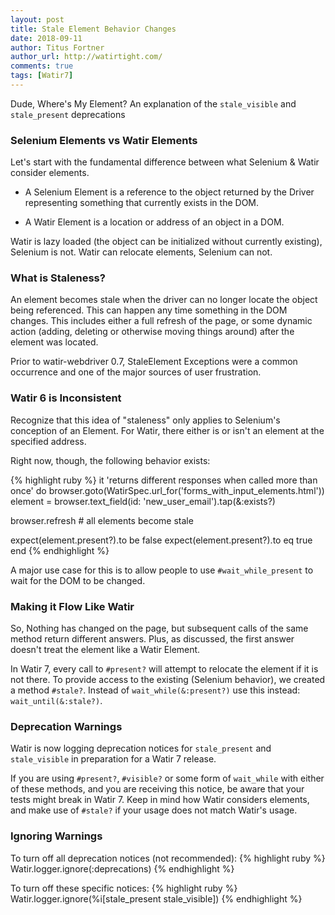 ```yaml
---
layout: post
title: Stale Element Behavior Changes
date: 2018-09-11
author: Titus Fortner
author_url: http://watirtight.com/
comments: true
tags: [Watir7]
---
```


Dude, Where's My Element? An explanation of the `stale_visible` and `stale_present` deprecations
<!--more-->

### Selenium Elements vs Watir Elements

Let's start with the fundamental difference between what Selenium & Watir consider elements.  

* A Selenium Element is a reference to the object
returned by the Driver representing something that currently exists in the DOM.

* A Watir Element is a location or address of an object in a DOM.

Watir is lazy loaded (the object can be initialized without currently existing), Selenium is not.
Watir can relocate elements, Selenium can not.

### What is Staleness?

An element becomes stale when the driver can no longer locate the object being referenced. This
can happen any time something in the DOM changes. This includes either a full refresh of the page, or 
some dynamic action (adding, deleting or otherwise moving things around) after the element was located.

Prior to watir-webdriver 0.7, StaleElement Exceptions were a common occurrence and one of 
the major sources of user frustration. 

### Watir 6 is Inconsistent

Recognize that this idea of "staleness" only applies to Selenium's conception of an Element.
For Watir, there either is or isn't an element at the specified address.

Right now, though, the following behavior exists:

{% highlight ruby %}
it 'returns different responses when called more than once' do
  browser.goto(WatirSpec.url_for('forms_with_input_elements.html'))
  element = browser.text_field(id: 'new_user_email').tap(&:exists?)

  browser.refresh       # all elements become stale

  expect(element.present?).to be false
  expect(element.present?).to eq true
end
{% endhighlight %}

A major use case for this is to allow people to use `#wait_while_present` to wait for the DOM to be changed.

### Making it Flow Like Watir

So, Nothing has changed on the page, but subsequent calls of the same method return different
answers. Plus, as discussed, the first answer doesn't treat the element like a Watir Element.

In Watir 7, every call to `#present?` will attempt to relocate the element if it is not there.
To provide access to the existing (Selenium behavior), we created a method `#stale?`.
Instead of `wait_while(&:present?)` use this instead: `wait_until(&:stale?)`.

### Deprecation Warnings

Watir is now logging deprecation notices for `stale_present` and `stale_visible` in preparation
for a Watir 7 release.

If you are using `#present?`, `#visible?` or some form of `wait_while` with either of these methods, and
you are receiving this notice, be aware that your tests might break in Watir 7. Keep in mind
how Watir considers elements, and make use of `#stale?` if your usage does not match Watir's usage.

### Ignoring Warnings

To turn off all deprecation notices (not recommended):
{% highlight ruby %}
Watir.logger.ignore(:deprecations)
{% endhighlight %}

To turn off these specific notices:
{% highlight ruby %}
Watir.logger.ignore(%i[stale_present stale_visible])
{% endhighlight %}
